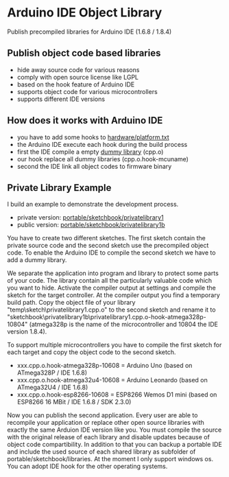 # Arduino IDE Object Library

Publish precompiled libraries for Arduino IDE (1.6.8 / 1.8.4)

## Publish object code based libraries

* hide away source code for various reasons
* comply with open source license like LGPL
* based on the hook feature of Arduino IDE
* supports object code for various microcontrollers
* supports different IDE versions

## How does it works with Arduino IDE

* you have to add some hooks to [hardware/platform.txt](https://github.com/iotool/Arduino-IDE-Object-Library/blob/master/hardware/platform.txt)
* the Arduino IDE execute each hook during the build process
* first the IDE compile a empty [dummy library](https://github.com/iotool/Arduino-IDE-Object-Library/blob/master/portable/sketchbook/privatelibrary1b/privatelibrary1.cpp) (cpp.o)
* our hook replace all dummy libraries (cpp.o.hook-mcuname)
* second the IDE link all object codes to firmware binary

## Private Library Example

I build an example to demonstrate the development process.

* private version: [portable/sketchbook/privatelibrary1](https://github.com/iotool/Arduino-IDE-Object-Library/tree/master/portable/sketchbook/privatelibrary1)
* public version: [portable/sketchbook/privatelibrary1b](https://github.com/iotool/Arduino-IDE-Object-Library/tree/master/portable/sketchbook/privatelibrary1b)

You have to create two different sketches. The first sketch contain the private source code and the second sketch use the precompiled object code. To enable the Arduino IDE to compile the second sketch we have to add a dummy library.

We separate the application into program and library to protect some parts of your code. The library contain all the particularly valuable code which you want to hide. Activate the compiler output at settings and compile the sketch for the target controller. At the compiler output you find a temporary build path. Copy the object file of your library "temp\sketch\privatelibrary1.cpp.o" to the second sketch and rename it to "sketchbook\privatelibrary1b\privatelibrary1.cpp.o-hook-atmega328p-10804" (atmega328p is the name of the microcontroller and 10804 the IDE version 1.8.4).

To support multiple microcontrollers you have to compile the first sketch for each target and copy the object code to the second sketch.

* xxx.cpp.o.hook-atmega328p-10608 = Arduino Uno (based on ATmega328P / IDE 1.6.8)
* xxx.cpp.o.hook-atmega32u4-10608 = Arduino Leonardo (based on ATmega32U4 / IDE 1.6.8)
* xxx.cpp.o.hook-esp8266-10608 = ESP8266 Wemos D1 mini (based on ESP8266 16 MBit / IDE 1.6.8 / SDK 2.3.0)

Now you can publish the second application. Every user are able to recompile your application or replace other open source libraries with exactly the same Arduion IDE version like you. You must compile the source with the original release of each library and disable updates because of object code compartibility. In addition to that you can backup a portable IDE and include the used source of each shared library as subfolder of portable/sketchbook/libraries. At the moment I only support windows os. You can adopt IDE hook for the other operating systems.
